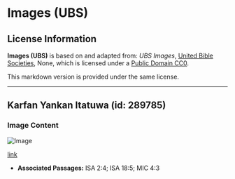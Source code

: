 # Images (UBS)

## License Information

**Images (UBS)** is based on and adapted from: _UBS Images_, [United Bible Societies](https://unitedbiblesocieties.org/), None, which is licensed under a [Public Domain CC0](https://creativecommons.org/public-domain/cc0/).

This markdown version is provided under the same license.



--------------------------------

## Karfan Yankan Itatuwa (id: 289785)

### Image Content

![Image](https://cdn.aquifer.bible/aquifer-content/resources/Media/WEB-0332_pruning_hook.jpg)

[link](https://cdn.aquifer.bible/aquifer-content/resources/Media/WEB-0332_pruning_hook.jpg)

* **Associated Passages:** ISA 2:4; ISA 18:5; MIC 4:3

